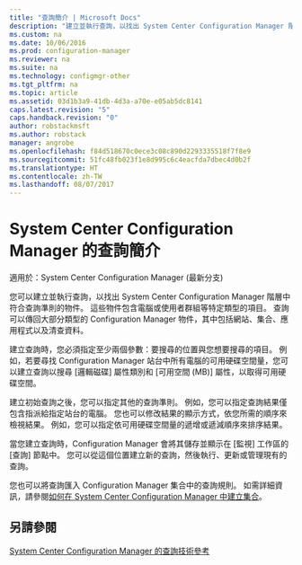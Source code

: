 ```yaml
---
title: "查詢簡介 | Microsoft Docs"
description: "建立並執行查詢，以找出 System Center Configuration Manager 階層中符合查詢準則的物件。"
ms.custom: na
ms.date: 10/06/2016
ms.prod: configuration-manager
ms.reviewer: na
ms.suite: na
ms.technology: configmgr-other
ms.tgt_pltfrm: na
ms.topic: article
ms.assetid: 03d1b3a9-41db-4d3a-a70e-e05ab5dc8141
caps.latest.revision: "5"
caps.handback.revision: "0"
author: robstackmsft
ms.author: robstack
manager: angrobe
ms.openlocfilehash: f84d518670c0ece3c08c890d2293335518f7f8e9
ms.sourcegitcommit: 51fc48fb023f1e8d995c6c4eacfda7dbec4d0b2f
ms.translationtype: HT
ms.contentlocale: zh-TW
ms.lasthandoff: 08/07/2017
---
```

# <a name="introduction-to-queries-in-system-center-configuration-manager"></a>System Center Configuration Manager 的查詢簡介

適用於：System Center Configuration Manager (最新分支)

您可以建立並執行查詢，以找出 System Center Configuration Manager 階層中符合查詢準則的物件。 這些物件包含電腦或使用者群組等特定類型的項目。 查詢可以傳回大部分類型的 Configuration Manager 物件，其中包括網站、集合、應用程式以及清查資料。  

 建立查詢時，您必須指定至少兩個參數：要搜尋的位置與您想要搜尋的項目。 例如，若要尋找 Configuration Manager 站台中所有電腦的可用硬碟空間量，您可以建立查詢以搜尋 [邏輯磁碟] 屬性類別和 [可用空間 (MB)] 屬性，以取得可用硬碟空間。  

 建立初始查詢之後，您可以指定其他的查詢準則。 例如，您可以指定查詢結果僅包含指派給指定站台的電腦。 您也可以修改結果的顯示方式，依您所需的順序來檢視結果。 例如，您可以指定依可用硬碟空間量的遞增或遞減順序來排序結果。  

 當您建立查詢時，Configuration Manager 會將其儲存並顯示在 [監視] 工作區的 [查詢] 節點中。 您可以從這個位置建立新的查詢，然後執行、更新或管理現有的查詢。  

 您也可以將查詢匯入 Configuration Manager 集合中的查詢規則。 如需詳細資訊，請參閱[如何在 System Center Configuration Manager 中建立集合](../../../core/clients/manage/collections/create-collections.md)。  

## <a name="see-also"></a>另請參閱  
 [System Center Configuration Manager 的查詢技術參考](../../../core/servers/manage/queries-technical-reference.md)
